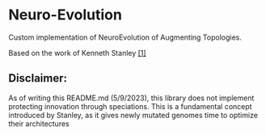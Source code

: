 # Neuro-Evolution
Custom implementation of NeuroEvolution of Augmenting Topologies.

Based on the work of Kenneth Stanley [[1]](https://nn.cs.utexas.edu/downloads/papers/stanley.cec02.pdf)


## Disclaimer:

As of writing this README.md (5/9/2023), this library does not implement protecting innovation through speciations.
This is a fundamental concept introduced by Stanley, as it gives newly mutated genomes time to optimize their architectures
